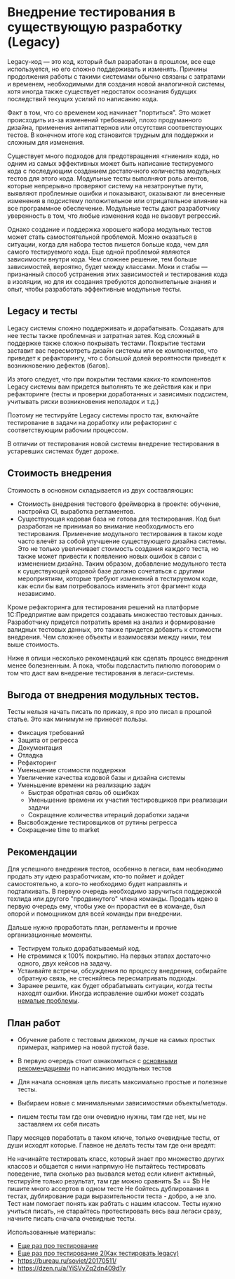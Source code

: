 # Внедрение тестирования в существующую разработку (Legacy)

Legacy-код — это код, который был разработан в прошлом, все еще используется, но его сложно поддерживать и изменять. Причины продолжения работы с такими системами обычно связаны с затратами и временем, необходимыми для создания новой аналогичной системы, хотя иногда также существует недостаток осознания будущих последствий текущих усилий по написанию кода.

Факт в том, что со временем код начинает "портиться". Это может происходить из-за изменений требований, плохо продуманного дизайна, применения антипаттернов или отсутствия соответствующих тестов. В конечном итоге код становится трудным для поддержки и сложным для изменения.

Существует много подходов для предотвращения «гниения» кода, но одним из самых эффективных может быть написание тестируемого кода с последующим созданием достаточного количества модульных тестов для этого кода. Модульные тесты выполняют роль агентов, которые непрерывно проверяют систему на незатронутые пути, выявляют проблемные ошибки и показывают, оказывают ли внесенные изменения в подсистему положительное или отрицательное влияние на все программное обеспечение. Модульные тесты дают разработчику уверенность в том, что любые изменения кода не вызовут регрессий.

Однако создание и поддержка хорошего набора модульных тестов может стать самостоятельной проблемой. Можно оказаться в ситуации, когда для набора тестов пишется больше кода, чем для самого тестируемого кода. Еще одной проблемой являются зависимости внутри кода. Чем сложнее решение, тем больше зависимостей, вероятно, будет между классами. Моки и стабы — признанный способ устранения этих зависимостей и тестирования кода в изоляции, но для их создания требуются дополнительные знания и опыт, чтобы разработать эффективные модульные тесты.

## Legacy и тесты

Legacy системы сложно поддерживать и дорабатывать. Создавать для нее тесты также проблемная и затратная затея. Код сложный в поддержке также сложно покрывать тестами. Покрытие тестами заставит вас пересмотреть дизайн системы или ее компонентов, что приведет к рефакторингу, что с большой долей вероятности приведет к возникновению дефектов (багов).

Из этого следует, что при покрытии тестами каких-то компонентов Legacy системы вам придется выполнять те же действия как и при рефакторинге (тесты и проверки доработанных и зависимых подсистем, учитывать риски возникновения неполадок и т.д.)

Поэтому не тестируйте Legacy системы просто так, включайте тестирование в задачи на доработку или рефакторинг с соответствующим рабочим процессом.

В отличии от тестирования новой системы внедрение тестирования в устаревших системах будет дороже.

## Стоимость внедрения

Стоимость в основном складывается из двух составляющих:

* Стоимость внедрения тестового фреймворка в проекте: обучение, настройка CI, выработка регламентов.
* Существующая кодовая база не готова для тестирования. Код был разработан не принимая во внимание необходимость его тестирования. Применение модульного тестирования в таком коде часто влечёт за собой улучшение существующего дизайна системы. Это не только увеличивает стоимость создания каждого теста, но также может привести к появлению новых ошибок в связи с изменением дизайна. Таким образом, добавление модульного теста к существующей кодовой базе должно сочетаться с другими мероприятиям, которые требуют изменений в тестируемом коде, как если бы вам потребовалось изменить этот фрагмент кода независимо.

Кроме рефакторинга для тестирования решений на платформе 1С:Предприятие вам придется создавать множество тестовых данных. Разработчику придется потратить время на анализ и формирование валидных тестовых данных, это также придется добавить к стоимости внедрения. Чем сложнее объекты и взаимосвязи между ними, тем выше стоимость.

Ниже я опиши несколько рекомендаций как сделать процесс внедрения менее болезненным. А пока, чтобы подсластить пилюлю поговорим о том что даст вам внедрение тестирования в легаси-системы.

## Выгода от внедрения модульных тестов.

Тесты нельзя начать писать по приказу, я про это писал в прошлой статье. Это как минимум не принесет пользы.

* Фиксация требований
* Защита от регресса
* Документация
* Отладка
* Рефакторинг
* Уменьшение стоимости поддержки
* Увеличение качества кодовой базы и дизайна системы
* Уменьшение времени на реализацию задач
  * Быстрая обратная связь об ошибках
  * Уменьшение времени их участия тестировщиков при реализации задачи
  * Сокращение количества итераций доработки задачи
* Высвобождение тестировщиков от рутины регресса
* Сокращение time to market

## Рекомендации

Для успешного внедрения тестов, особенно в легаси, вам необходимо продать эту идею разработчикам, кто-то поймет и дойдет самостоятельно, а кого-то необходимо будет направлять и подталкивать. В первую очередь необходимо заручиться поддержкой техлида или другого "продвинутого" члена команды. Продать идею в первую очередь ему, чтобы уже он прорастил ее в команде, был опорой и помощником для всей команды при внедрении.

Дальше нужно проработать план, регламенты и прочие организационные моменты.

* Тестируем только дорабатываемый код.
* Не стремимся к 100% покрытию. На первых этапах достаточно одного, двух кейсов на задачу.
* Устаивайте встречи, обсуждения по процессу внедрения, собирайте обратную связь, не стесняйтесь пересматривать подходы.
* Заранее решите, как будет обрабатывать ситуации, когда тесты находят ошибки. Иногда исправление ошибки может создать [немалые проблемы](https://pikabu.ru/story/chuzhoy_kod_5762938?utm_source=linkshare&utm_medium=sharing).

## План работ

* Обучение работе с тестовым движком, лучше на самых простых примерах, например на новой пустой базе.


* В первую очередь стоит ознакомиться с [основными рекомендациями](yaunit-recommendations.md) по написанию модульных тестов
* Для начала основная цель писать максимально простые и полезные тесты.
* Выбираем новые с минимальными зависимостями объекты/методы.
* пишем тесты там где они очевидно нужны, там где нет, мы не заставляем их себя писать

Пару месяцев поработать в таком ключе, только очевидные тесты, от души исходят которые. Главное не делать тесты там где они вредят:

Не начинайте тестировать класс, который знает про множество других классов и общается с ними напрямую
Не пытайтесь тестировать поведение, типа сколько раз вызвался метод если клиент активный, тестируйте только результат, там где можно сравнить $a == $b
Не пишите много ассертов в одном тесте
Не бойтесь дублирования в тестах, дублирование ради выразительности теста - добро, а не зло. Тест нам помогает понять как рабтать с нашим классом.
Тесты нужно учиться писать, не старайтесь протестировать весь ваш легаси сразу, начните писать сначала очевидные тесты.

Использованные материалы:

* [Еще раз про тестирование](https://otis22.github.io/tdd,/unit,/integration/2021/01/28/about-testing.html)
* [Еще раз про тестирование 2(Как тестировать legacy)](https://otis22.github.io/tdd,/unit,/integration/2021/02/01/about-testing-2.html)
* https://bureau.ru/soviet/20170511/
* https://dzen.ru/a/YiSVvZq2dn409d1y